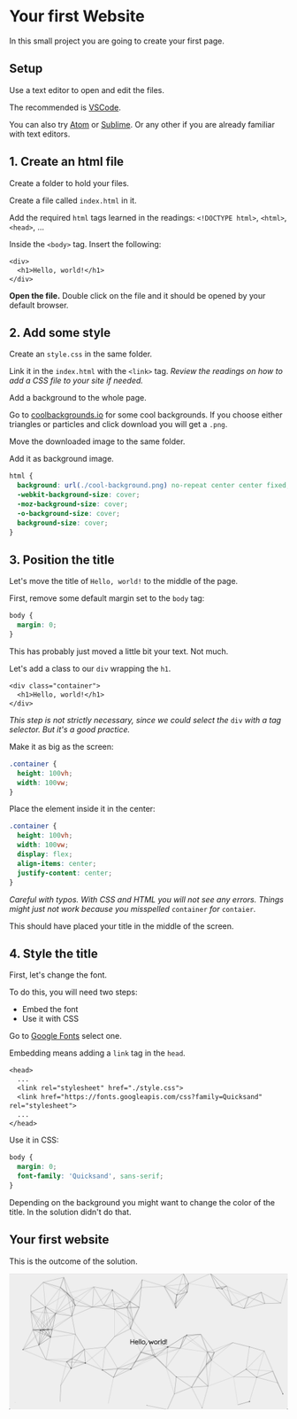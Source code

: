 # Your first Website

In this small project you are going to create your first page.

## Setup

Use a text editor to open and edit the files.

The recommended is [VSCode](https://code.visualstudio.com/).

You can also try [Atom](https://atom.io/) or [Sublime](https://www.sublimetext.com/). Or any other if you are already familiar with text editors.

## 1. Create an html file

Create a folder to hold your files.

Create a file called `index.html` in it.

Add the required `html` tags learned in the readings: `<!DOCTYPE html>`, `<html>`, `<head>`, ...

Inside the `<body>` tag. Insert the following:

```markup
<div>
  <h1>Hello, world!</h1>
</div>
```

**Open the file.** Double click on the file and it should be opened by your default browser.

## 2. Add some style

Create an `style.css` in the same folder.

Link it in the `index.html` with the `<link>` tag. _Review the readings on how to add a CSS file to your site if needed._

Add a background to the whole page.

Go to [coolbackgrounds.io](https://coolbackgrounds.io/) for some cool backgrounds. If you choose either triangles or particles and click download you will get a `.png`.

Move the downloaded image to the same folder.

Add it as background image.

```css
html {
  background: url(./cool-background.png) no-repeat center center fixed;
  -webkit-background-size: cover;
  -moz-background-size: cover;
  -o-background-size: cover;
  background-size: cover;
}
```

## 3. Position the title

Let's move the title of `Hello, world!` to the middle of the page.

First, remove some default margin set to the `body` tag:

```css
body {
  margin: 0;
}
```

This has probably just moved a little bit your text. Not much.

Let's add a class to our `div` wrapping the `h1`.

```markup
<div class="container">
  <h1>Hello, world!</h1>
</div>
```

_This step is not strictly necessary, since we could select the_ `div` _with a tag selector. But it's a good practice._

Make it as big as the screen:

```css
.container {
  height: 100vh;
  width: 100vw;
}
```

Place the element inside it in the center:

```css
.container {
  height: 100vh;
  width: 100vw;
  display: flex;
  align-items: center;
  justify-content: center;
}
```

_Careful with typos. With CSS and HTML you will not see any errors. Things might just not work because you misspelled_ `container` _for_ `contaier`_._

This should have placed your title in the middle of the screen.

## 4. Style the title

First, let's change the font.

To do this, you will need two steps:

* Embed the font
* Use it with CSS

Go to [Google Fonts](first-html.md) select one.

Embedding means adding a `link` tag in the `head`.

```markup
<head>
  ...
  <link rel="stylesheet" href="./style.css">
  <link href="https://fonts.googleapis.com/css?family=Quicksand" rel="stylesheet">
  ...
</head>
```

Use it in CSS:

```css
body {
  margin: 0;
  font-family: 'Quicksand', sans-serif;
}
```

Depending on the background you might want to change the color of the title. In the solution didn't do that.

## Your first website

This is the outcome of the solution.

![result](../.gitbook/assets/first-html.png)

